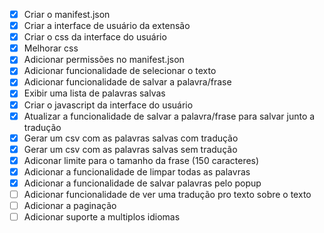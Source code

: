 - [X] Criar o manifest.json
- [X] Criar a interface de usuário da extensão
- [X] Criar o css da interface do usuário
- [X] Melhorar css
- [x] Adicionar permissões no manifest.json
- [x] Adicionar funcionalidade de selecionar o texto
- [x] Adicionar funcionalidade de salvar a palavra/frase 
- [x] Exibir uma lista de palavras salvas
- [x] Criar o javascript da interface do usuário
- [x] Atualizar a funcionalidade de salvar a palavra/frase para salvar junto a tradução
- [x] Gerar um csv com as palavras salvas com tradução
- [x] Gerar um csv com as palavras salvas sem tradução
- [x] Adiconar limite para o tamanho da frase (150 caracteres)
- [x] Adicionar a funcionalidade de limpar todas as palavras
- [x] Adicionar a funcionalidade de salvar palavras pelo popup
- [ ] Adicionar funcionalidade de ver uma tradução pro texto sobre o texto
- [ ] Adicionar a paginação
- [ ] Adicionar suporte a multiplos idiomas
